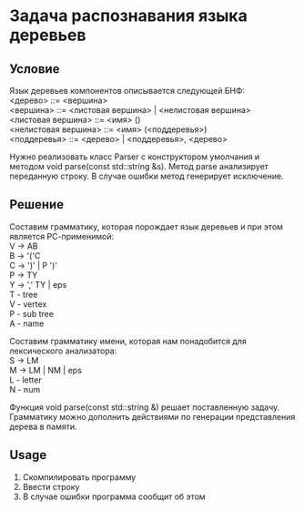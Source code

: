 # Задача распознавания языка деревьев

## Условие

Язык деревьев компонентов описывается следующей БНФ:  
<дерево> ::= <вершина>  
<вершина> ::= <листовая вершина> | <нелистовая вершина>  
<листовая вершина> ::= <имя> ()  
<нелистовая вершина> ::= <имя> (<поддеревья>)  
<поддеревья> ::= <дерево> | <поддеревья>, <дерево>  

Нужно реализовать класс Parser с конструктором умолчания и методом void parse(const std::string &s). Метод parse анализирует переданную строку. 
В случае ошибки метод генерирует исключение.

## Решение

Составим грамматику, которая порождает язык деревьев и при этом является РС-применимой:  
V -> AB  
B -> '('C  
C -> ')' | P ')'  
P -> TY  
Y -> ',' TY | eps  
T - tree  
V - vertex  
P - sub tree  
A - name  

Составим грамматику имени, которая нам понадобится для лексического анализатора:  
S -> LM  
M -> LM | NM | eps  
L - letter  
N - num  

Функция void parse(const std::string &) решает поставленную задачу.  
Грамматику можно дополнить действиями по генерации представления дерева в памяти.

## Usage
1. Скомпилировать программу
2. Ввести строку
3. В случае ошибки программа сообщит об этом
